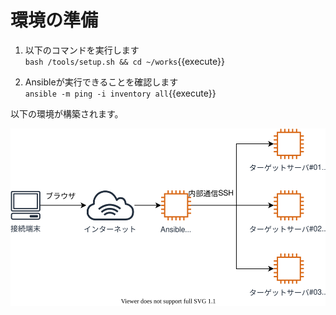 # 環境の準備

1. 以下のコマンドを実行します  
`bash /tools/setup.sh && cd ~/works`{{execute}}

2. Ansibleが実行できることを確認します  
`ansible -m ping -i inventory all`{{execute}}

以下の環境が構築されます。

![](img/arch.drawio.svg)
